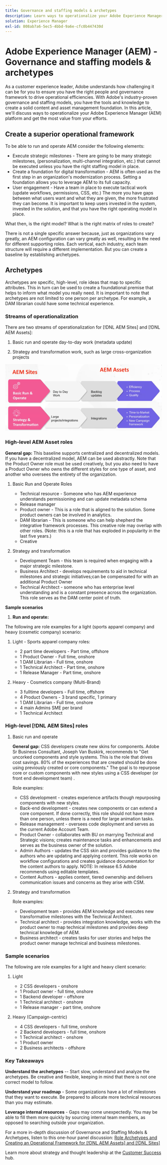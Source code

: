```yaml
---
title: Governance and staffing models & archetypes
description: Learn ways to operationalize your Adobe Experience Manager (AEM) platform and get the most value from your efforts.
solution: Experience Manager
exl-id: 808ab7a6-5ec5-4bbd-9a6e-cfc0b447430d
---
```

# Adobe Experience Manager (AEM) - Governance and staffing models & archetypes

As a customer experience leader, Adobe understands how challenging it can be for you to ensure you have the right people and governance framework to drive operational efficiencies. With Adobe's industry-proven governance and staffing models, you have the tools and knowledge to create a solid content and asset management foundation. In this article, we'll discuss ways to operationalize your Adobe Experience Manager (AEM) platform and get the most value from your efforts.

## Create a superior operational framework

To be able to run and operate AEM consider the following elements:

* Execute strategic milestones - There are going to be many strategic milestones, (personalization, multi-channel integration, etc.) that cannot be executed unless you have the right staffing model in place.
* Create a foundation for digital transformation - AEM is often used as the first step in an organization's modernization process. Setting a foundation allows you to leverage AEM to its full capacity.
* User engagement - Have a team in place to execute tactical work (update workflows, permissions, CSS, etc.) The more you have gaps between what users want and what they are given, the more frustrated they can become. It is important to keep users invested in the system, invested in the solution, and that you have the right operating model in place.

What then, is the right model? What is the right matrix of roles to create?

There is not a single specific answer because, just as organizations vary greatly, an AEM configuration can vary greatly as well, resulting in the need for different supporting roles. Each vertical, each industry, each team structure will require a different implementation. But you can create a baseline by establishing archetypes.

## Archetypes

Archetypes are specific, high-level, role ideas that map to specific attributes. This in turn can be used to create a foundational premise that helps to inform what model you really need. It is important to note that archetypes are not limited to one person per archetype. For example, a DAM librarian could have some technical experience.

### Streams of operationalization

There are two streams of operationalization for [!DNL AEM Sites] and [!DNL AEM Assets]:

1. Basic run and operate day-to-day work (metadata update)

1. Strategy and transformation work, such as large cross-organization projects

![streams of operationalization](assets/streams-of-operationalization.png)

### High-level AEM Asset roles

**General gap:** This baseline supports centralized and decentralized models. If you have a decentralized model, AEM can be used abstractly. Note that the Product Owner role must be used creatively, but you also need to have a Product Owner who owns the different styles for one type of asset, and another who oversees the entirety of the organization.

1. Basic Run and Operate Roles

   * Technical resource - Someone who has AEM experience understands permissioning and can update metadata schema
   * Release manager
   * Product owner - This is a role that is aligned to the solution. Some product owners can be involved in analytics.
   * DAM librarian - This is someone who can help shepherd the integrative framework processes. This creative role may overlap with other roles. (Note: this is a role that has exploded in popularity in the last five years.)
   * Creative

1. Strategy and transformation

   * Development Team - this team is required when engaging with a major strategic milestone.
   * Business Architect - develops requirements to aid in technical milestones and strategic initiatives;can be compensated for with an additional Product Owner
   * Technical Architect - someone who has enterprise level understanding and is a constant presence across the organization. This role serves as the DAM center point of truth.

**Sample scenarios**

1. **Run and operate:**

The following are role examples for a light (sports apparel company) and heavy (cosmetic company) scenario:

1. Light - Sports apparel company roles:

   * 2 part time developers - Part time, offshore
   * 1 Product Owner - Full time, onshore
   * 1 DAM Librarian - Full time, onshore
   * 1 Technical Architect - Part time, onshore
   * 1 Release Manager - Part time, onshore

1. Heavy - Cosmetics company (Multi-Brand)

   * 3 fulltime developers - Full time, offshore
   * 4 Product Owners - 3 brand specific, 1 primary
   * 1 DAM Librarian - Full time, onshore
   * 4 main Admins SME per brand
   * 1 Technical Architect

### High-level [!DNL AEM Sites] roles

1. Basic run and operate

    **General gap:** CSS developers create new skins for components. Adobe Sr Business Consultant, Joseph Van Buskirk, recommends to &quot;Get uncorked components and style systems. This is the role that drives cost savings. 80% of the experiences that are created should be done using previously created or core components.&quot; The goal is to repurpose core or custom components with new styles using a CSS developer (or front end development team) .

    Role examples:

    * CSS development - creates experience artifacts though repurposing components with new styles.
    * Back-end development - creates new components or can extend a core component. If done correctly, this role should not have more than one person, unless there is a need for large animation tasks.
    * Release management - oversees code deployment and serves as the current Adobe Account Team.
    * Product Owner - collaborates with BU on marrying Technical and Strategic visions; creates maintenance tasks and enhancements and serves as the business owner of the solution.
    * Admin Authors - updates the CSS skin and provides guidance to the authors who are updating and applying content. This role works on workflow configurations and creates guidance documentation for the content authors to apply. NOTE: In release 6.5 Adobe recommends using editable templates.
    * Content Authors - applies content, tiered ownership and delivers communication issues and concerns as they arise with CSM.

1. Strategy and transformation

   Role examples:

   * Development team - provides AEM knowledge and executes new transformative milestones with the Technical Architect.
   * Technical architect - provides integration knowledge, works with the product owner to map technical milestones and provides deep technical knowledge of AEM.
   * Business architect - creates tasks for user stories and helps the product owner manage technical and business milestones.

### Sample scenarios

The following are role examples for a light and heavy client scenario:

1. Light

   * 2 CSS developers - onshore
   * 1 Product owner - full time, onshore
   * 1 Backend developer - offshore
   * 1 Technical architect - onshore
   * 1 Release manager - part time, onshore

1. Heavy (Campaign-centric)

   * 4 CSS developers - full time, onshore
   * 2 Backend developers - full time, onshore
   * 1 Technical architect - onshore
   * 1 Product owner
   * 2 Business architects - offshore

### Key Takeaways

**Understand the archetypes** -- Start slow, understand and analyze the archetypes. Be creative and flexible, keeping in mind that there is not one correct model to follow.

**Understand your roadmap** - Some organizations have a lot of milestones that they want to execute. Be prepared to allocate more technical resources than you may estimate.

**Leverage internal resources** - Gaps may come unexpectedly. You may be able to fill them more quickly by sourcing internal team members, as opposed to searching outside your organization.

For a more in-depth discussion of Governance and Staffing Models &amp; Archetypes, listen to this one-hour panel discussion: [Role Archetypes and Creating an Operational Framework for [!DNL AEM Assets] and [!DNL Sites]](https://adobecustomersuccess.adobeconnect.com/p8ml5nmy0758mp4/)

Learn more about strategy and thought leadership at the [Customer Success](https://experienceleague.adobe.com/docs/customer-success/customer-success/overview.html) hub.
